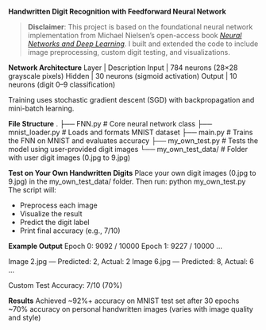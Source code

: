 **Handwritten Digit Recognition with Feedforward Neural Network**
> **Disclaimer**: This project is based on the foundational neural network implementation from Michael Nielsen’s open-access book _[Neural Networks and Deep Learning](http://neuralnetworksanddeeplearning.com/)_. I built and extended the code to include image preprocessing, custom digit testing, and visualizations.

**Network Architecture**
Layer | Description
Input | 784 neurons (28×28 grayscale pixels)
Hidden | 30 neurons (sigmoid activation)
Output | 10 neurons (digit 0–9 classification)

Training uses stochastic gradient descent (SGD) with backpropagation and mini-batch learning.

**File Structure**
.
├── FNN.py               # Core neural network class
├── mnist_loader.py      # Loads and formats MNIST dataset
├── main.py              # Trains the FNN on MNIST and evaluates accuracy
├── my_own_test.py       # Tests the model using user-provided digit images
└── my_own_test_data/    # Folder with user digit images (0.jpg to 9.jpg)

**Test on Your Own Handwritten Digits**
Place your own digit images (0.jpg to 9.jpg) in the my_own_test_data/ folder. Then run: python my_own_test.py
The script will:
- Preprocess each image
- Visualize the result
- Predict the digit label
- Print final accuracy (e.g., 7/10)

**Example Output**
Epoch 0: 9092 / 10000
Epoch 1: 9227 / 10000
...

Image 2.jpg — Predicted: 2, Actual: 2
Image 6.jpg — Predicted: 8, Actual: 6
...

Custom Test Accuracy: 7/10 (70%)

**Results**
Achieved ~92%+ accuracy on MNIST test set after 30 epochs
~70% accuracy on personal handwritten images (varies with image quality and style)



